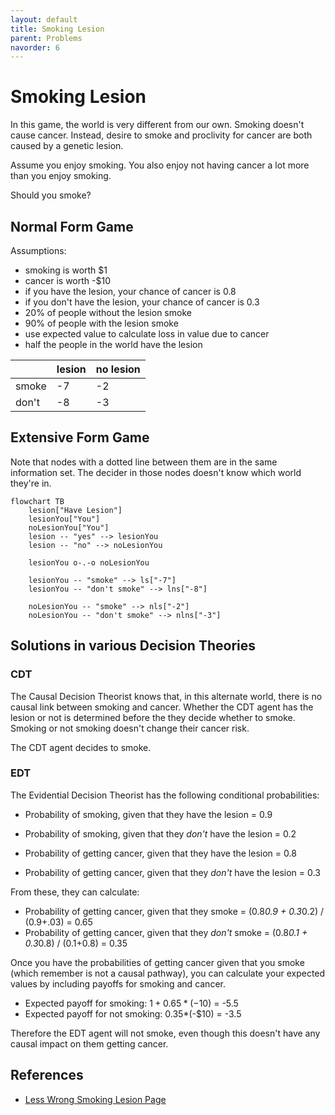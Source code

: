```yaml
---
layout: default
title: Smoking Lesion
parent: Problems
navorder: 6
---
```


# Smoking Lesion

In this game, the world is very different from our own. Smoking doesn't cause cancer. Instead, desire to smoke and proclivity for cancer are both caused by a genetic lesion.

Assume you enjoy smoking. You also enjoy not having cancer a lot more than you enjoy smoking.

Should you smoke?

## Normal Form Game

Assumptions:
* smoking is worth $1
* cancer is worth -$10
* if you have the lesion, your chance of cancer is 0.8
* if you don't have the lesion, your chance of cancer is 0.3
* 20% of people without the lesion smoke
* 90% of people with the lesion smoke
* use expected value to calculate loss in value due to cancer
* half the people in the world have the lesion

| | lesion | no lesion |
|---|---|---|
| smoke | -7 | -2 |
| don't  | -8 | -3 |

## Extensive Form Game

Note that nodes with a dotted line between them are in the same information set. The decider in those nodes doesn't know which world they're in.

```mermaid
flowchart TB
	lesion["Have Lesion"]
	lesionYou["You"]
	noLesionYou["You"]
	lesion -- "yes" --> lesionYou
	lesion -- "no" --> noLesionYou
	
	lesionYou o-.-o noLesionYou

	lesionYou -- "smoke" --> ls["-7"]
	lesionYou -- "don't smoke" --> lns["-8"]

	noLesionYou -- "smoke" --> nls["-2"]
	noLesionYou -- "don't smoke" --> nlns["-3"]
```

## Solutions in various Decision Theories

### CDT

The Causal Decision Theorist knows that, in this alternate world, there is no causal link between smoking and cancer. Whether the CDT agent has the lesion or not is determined before the they decide whether to smoke. Smoking or not smoking doesn't change their cancer risk.

The CDT agent decides to smoke.

### EDT

The Evidential Decision Theorist has the following conditional probabilities:

* Probability of smoking, given that they have the lesion = 0.9
* Probability of smoking, given that they _don't_ have the lesion = 0.2

* Probability of getting cancer, given that they have the lesion = 0.8
* Probability of getting cancer, given that they _don't_ have the lesion = 0.3

From these, they can calculate:

* Probability of getting cancer, given that they smoke = (0.8*0.9 + 0.3*0.2) / (0.9+.03) = 0.65
* Probability of getting cancer, given that they _don't_ smoke = (0.8*0.1 + 0.3*0.8) / (0.1+0.8) = 0.35

Once you have the probabilities of getting cancer given that you smoke (which remember is not a causal pathway), you can calculate your expected values by including payoffs for smoking and cancer.

* Expected payoff for smoking: $1 + 0.65*(-$10) = -5.5
* Expected payoff for not smoking: 0.35*(-$10) = -3.5

Therefore the EDT agent will not smoke, even though this doesn't have any causal impact on them getting cancer.

## References

* [Less Wrong Smoking Lesion Page](https://www.lesswrong.com/tag/smoking-lesion)
